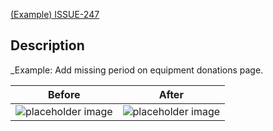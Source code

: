 [(Example) ISSUE-247](https://github.com/qubcaving/qubcaving.github.io)

## Description

_Example: Add missing period on equipment donations page.

Before | After
--- | ---
![placeholder image](https://picsum.photos/200/300) | ![placeholder image](https://picsum.photos/200)
